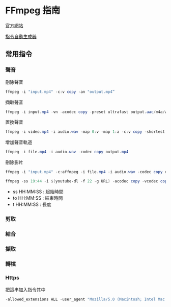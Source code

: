 # FFmpeg 指南

[官方網站](https://ffmpeg.org/)

[指令自動生成器](https://alfg.dev/ffmpeg-commander/?video.codec=x265&video.preset=veryfast&video.frame_rate=30&video.size=1920)
## 常用指令

### 聲音

刪除聲音

```powershell
ffmpeg -i "input.mp4" -c:v copy -an "output.mp4”
```

擷取聲音

```powershell
ffmpeg -i input.mp4 -vn -acodec copy -preset ultrafast output.aac/m4a/wma
```    

置換聲音

```powershell
ffmpeg -i video.mp4 -i audio.wav -map 0:v -map 1:a -c:v copy -shortest output.mp4
```
    
增加聲音軌道

```powershell
ffmpeg -i file.mp4 -i audio.wav -codec copy output.mp4
```
    
刪除影片

```powershell
ffmpeg -i "input.mp4" -c:affmpeg -i file.mp4 -i audio.wav -codec copy output.mp4 copy -vn "output.mp3”
```

```powershell
ffmpeg -ss 19:44 -i $(youtube-dl -f 22 -g URL) -acodec copy -vcodec copy -t 5 Fubuki-Yabe.mp4
```
    
* ss HH:MM:SS : 起始時間
* to HH:MM:SS : 結束時間  
* t HH:MM:SS : 長度

### 剪取

### 結合


### 擷取


### 轉檔

### Https

把這串加入指令其中

```powershell
-allowed_extensions ALL -user_agent "Mozilla/5.0 (Macintosh; Intel Mac OS X 10_15_3) AppleWebKit/537.36 (KHTML, like Gecko) Chrome/82.0.4050.0 Safari/537.36”
```